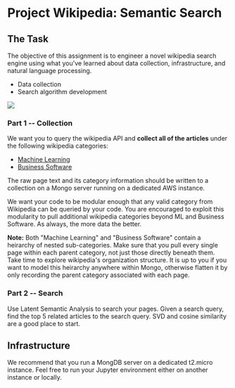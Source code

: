 # Project Wikipedia: Semantic Search

## The Task
The objective of this assignment is to engineer a novel wikipedia search engine using what you've learned about data collection, infrastructure, and natural language processing.

- Data collection
- Search algorithm development


![](http://interactive.blockdiag.com/image?compression=deflate&encoding=base64&src=eJxdjrsOwjAMRXe-wlsmRhaQkDoiMSDxBW5slahtHDmGCiH-nfQxtKy-59zruhPfUsAGPjsA56XvMdIRSIbYCZKD_RncENqQuGBQ3S7TidCwxsynjZUZ1T8m4HqvJlXZnhrBJMHBbWlTDHEeSFravYUXQy_E3TKrwbioMKb5z16UmRxfXZurVY_GjegbhqJIjaXm-wNmzE4W)

### Part 1 -- Collection 

We want you to query the wikipedia API and **collect all of the articles** under the following wikipedia categories:

* [Machine Learning](https://en.wikipedia.org/wiki/Category:Machine_learning)
* [Business Software](https://en.wikipedia.org/wiki/Category:Business_software)

The raw page text and its category information should be written to a collection on a Mongo server running on a dedicated AWS instance.

We want your code to be modular enough that any valid category from Wikipedia can be queried by your code. You are encouraged to exploit this modularity to pull additional wikipedia categories beyond ML and Business Software. As always, the more data the better. 

**Note:** Both "Machine Learning" and "Business Software" contain a heirarchy of nested sub-categories. Make sure that you pull every single page within each parent category, not just those directly beneath them. Take time to explore wikipedia's organization structure. It is up to you if you want to model this heirarchy anywhere within Mongo, otherwise flatten it by only recording the parent category associated with each page.


### Part 2 -- Search 

Use Latent Semantic Analysis to search your pages. Given a search query, find the top 5 related articles to the search query. SVD and cosine similarity are a good place to start. 


## Infrastructure

We recommend that you run a MongDB server on a dedicated t2.micro instance. Feel free to run your Jupyter environment either on another instance or locally.
